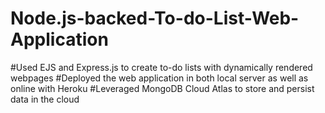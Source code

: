 # Node.js-backed-To-do-List-Web-Application

#Used EJS and Express.js to create to-do lists with dynamically rendered webpages
#Deployed the web application in both local server as well as online with Heroku
#Leveraged MongoDB Cloud Atlas to store and persist data in the cloud
#
